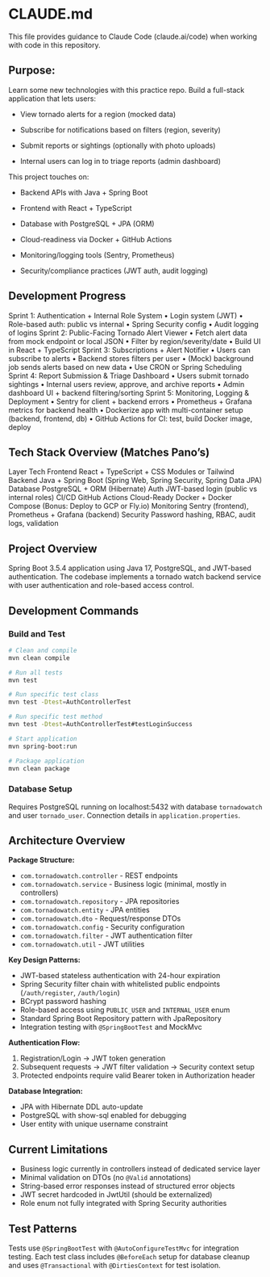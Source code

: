 # CLAUDE.md

This file provides guidance to Claude Code (claude.ai/code) when working with code in this repository.

## Purpose:
Learn some new technologies with this practice repo.
Build a full-stack application that lets users:

 - View tornado alerts for a region (mocked data)

 - Subscribe for notifications based on filters (region, severity)

 - Submit reports or sightings (optionally with photo uploads)

 - Internal users can log in to triage reports (admin dashboard)

This project touches on:

 - Backend APIs with Java + Spring Boot

 - Frontend with React + TypeScript

 - Database with PostgreSQL + JPA (ORM)

 - Cloud-readiness via Docker + GitHub Actions

 - Monitoring/logging tools (Sentry, Prometheus)

 - Security/compliance practices (JWT auth, audit logging)



## Development Progress

Sprint 1: Authentication + Internal Role System
    •    Login system (JWT)
    •    Role-based auth: public vs internal
    •    Spring Security config
    •    Audit logging of logins
Sprint 2: Public-Facing Tornado Alert Viewer
    •    Fetch alert data from mock endpoint or local JSON
    •    Filter by region/severity/date
    •    Build UI in React + TypeScript
Sprint 3: Subscriptions + Alert Notifier
    •    Users can subscribe to alerts
    •    Backend stores filters per user
    •    (Mock) background job sends alerts based on new data
    •    Use CRON or Spring Scheduling
Sprint 4: Report Submission & Triage Dashboard
    •    Users submit tornado sightings
    •    Internal users review, approve, and archive reports
    •    Admin dashboard UI + backend filtering/sorting
Sprint 5: Monitoring, Logging & Deployment
    •    Sentry for client + backend errors
    •    Prometheus + Grafana metrics for backend health
    •    Dockerize app with multi-container setup (backend, frontend, db)
    •    GitHub Actions for CI: test, build Docker image, deploy


## Tech Stack Overview (Matches Pano’s)
Layer	Tech
Frontend	React + TypeScript + CSS Modules or Tailwind
Backend	Java + Spring Boot (Spring Web, Spring Security, Spring Data JPA)
Database	PostgreSQL + ORM (Hibernate)
Auth	JWT-based login (public vs internal roles)
CI/CD	GitHub Actions
Cloud-Ready	Docker + Docker Compose (Bonus: Deploy to GCP or Fly.io)
Monitoring	Sentry (frontend), Prometheus + Grafana (backend)
Security	Password hashing, RBAC, audit logs, validation


## Project Overview

Spring Boot 3.5.4 application using Java 17, PostgreSQL, and JWT-based authentication. The codebase implements a tornado watch backend service with user authentication and role-based access control.

## Development Commands

### Build and Test
```bash
# Clean and compile
mvn clean compile

# Run all tests
mvn test

# Run specific test class
mvn test -Dtest=AuthControllerTest

# Run specific test method
mvn test -Dtest=AuthControllerTest#testLoginSuccess

# Start application
mvn spring-boot:run

# Package application
mvn clean package
```

### Database Setup
Requires PostgreSQL running on localhost:5432 with database `tornadowatch` and user `tornado_user`. Connection details in `application.properties`.

## Architecture Overview

**Package Structure:**
- `com.tornadowatch.controller` - REST endpoints
- `com.tornadowatch.service` - Business logic (minimal, mostly in controllers)
- `com.tornadowatch.repository` - JPA repositories
- `com.tornadowatch.entity` - JPA entities
- `com.tornadowatch.dto` - Request/response DTOs
- `com.tornadowatch.config` - Security configuration
- `com.tornadowatch.filter` - JWT authentication filter
- `com.tornadowatch.util` - JWT utilities

**Key Design Patterns:**
- JWT-based stateless authentication with 24-hour expiration
- Spring Security filter chain with whitelisted public endpoints (`/auth/register`, `/auth/login`)
- BCrypt password hashing
- Role-based access using `PUBLIC_USER` and `INTERNAL_USER` enum
- Standard Spring Boot Repository pattern with JpaRepository
- Integration testing with `@SpringBootTest` and MockMvc

**Authentication Flow:**
1. Registration/Login → JWT token generation
2. Subsequent requests → JWT filter validation → Security context setup
3. Protected endpoints require valid Bearer token in Authorization header

**Database Integration:**
- JPA with Hibernate DDL auto-update
- PostgreSQL with show-sql enabled for debugging
- User entity with unique username constraint

## Current Limitations

- Business logic currently in controllers instead of dedicated service layer
- Minimal validation on DTOs (no `@Valid` annotations)
- String-based error responses instead of structured error objects
- JWT secret hardcoded in JwtUtil (should be externalized)
- Role enum not fully integrated with Spring Security authorities

## Test Patterns

Tests use `@SpringBootTest` with `@AutoConfigureTestMvc` for integration testing. Each test class includes `@BeforeEach` setup for database cleanup and uses `@Transactional` with `@DirtiesContext` for test isolation.
